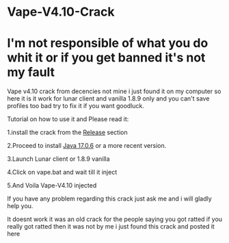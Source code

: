 # Vape-V4.10-Crack
# I'm not responsible of what you do whit it or if you get banned it's not my fault
Vape v4.10 crack from decencies not mine i just found it on my computer so here it is it work for lunar client and vanilla 1.8.9 only and you can't save profiles too bad try to fix it if you want goodluck.


Tutorial on how to use it and Please read it:

1.install the crack from the [Release](https://github.com/skody01/Vape-V4.10-Crack/releases/tag/Vape-v4.10) section

2.Proceed to install [Java 17.0.6](https://www.oracle.com/java/technologies/javase/jdk17-archive-downloads.html) or a more recent version.

3.Launch Lunar client or 1.8.9 vanilla

4.Click on vape.bat and wait till it inject

5.And Voila Vape-V4.10 injected

If you have any problem regarding this crack just ask me and i will gladly help you.

It doesnt work it was an old crack for the people saying you got ratted if you really got ratted then it was not by me i just found this crack and posted it here
